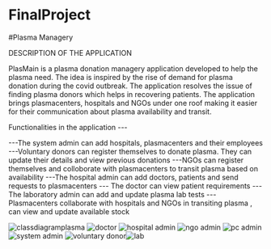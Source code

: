 # FinalProject
#Plasma Managery

DESCRIPTION OF THE APPLICATION

PlasMain is a plasma donation managery application developed to help the plasma need. The idea is inspired by the rise of demand for plasma donation
 during the covid outbreak. The application resolves the issue of finding plasma donors which helps in recovering patients. 
The application brings plasmacenters, hospitals and NGOs under one roof making it easier for their communication about plasma availability and transit. 

Functionalities in the application ---

---The system admin can add hospitals, plasmacenters and their employees
---Voluntary donors can register themselves to donate plasma. They can update their details and view previous donations
---NGOs can register themselves and colloborate with plasmacenters to transit plasma based on availability
---The hospital admin can add doctors, patients and send requests to plasmacenters
--- The doctor can view patient requirements
---The laboratory admin can add and update plasma lab tests
---Plasmacenters collaborate with hospitals and NGOs in transiting plasma , can view and update available stock

![classdiagramplasma](https://user-images.githubusercontent.com/114441676/206962878-efcb2b75-f0e6-4701-8133-6058dbf04b17.jpg)
![doctor](https://user-images.githubusercontent.com/114441676/206962926-012706b0-ecac-4b4d-ae5b-34a2efac025c.jpg)
![hospital admin](https://user-images.githubusercontent.com/114441676/206962927-14e839c6-601d-41ce-872e-f37842bb0ed9.jpg)
![ngo admin](https://user-images.githubusercontent.com/114441676/206962929-579a6f35-0865-450f-a659-7f5e575cdb62.jpg)
![pc admin](https://user-images.githubusercontent.com/114441676/206962930-5b868ce3-f4bc-496c-a4b6-73933937c37b.jpg)
![system admin](https://user-images.githubusercontent.com/114441676/206962931-e866650b-cec4-4499-b468-1551a1a6cd48.jpg)
![voluntary donor](https://user-images.githubusercontent.com/114441676/206962933-04db000a-f100-486c-88bc-f93e71b87bca.jpg)![lab](https://user-images.githubusercontent.com/114441676/206963189-6d1b937c-1897-4d97-8090-b42491dd33ab.jpg)



